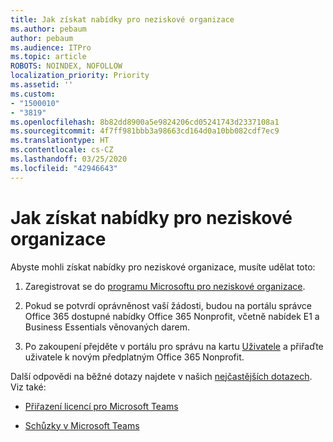 ```yaml
---
title: Jak získat nabídky pro neziskové organizace
ms.author: pebaum
author: pebaum
ms.audience: ITPro
ms.topic: article
ROBOTS: NOINDEX, NOFOLLOW
localization_priority: Priority
ms.assetid: ''
ms.custom:
- "1500010"
- "3819"
ms.openlocfilehash: 8b82dd8900a5e9824206cd05241743d2337108a1
ms.sourcegitcommit: 4f7ff981bbb3a98663cd164d0a10bb082cdf7ec9
ms.translationtype: HT
ms.contentlocale: cs-CZ
ms.lasthandoff: 03/25/2020
ms.locfileid: "42946643"
---
```

# <a name="how-to-get-nonprofit-offers"></a>Jak získat nabídky pro neziskové organizace

Abyste mohli získat nabídky pro neziskové organizace, musíte udělat toto:

1. Zaregistrovat se do [programu Microsoftu pro neziskové organizace](https://go.microsoft.com/fwlink/p/?linkid=2008962).

2. Pokud se potvrdí oprávněnost vaší žádosti, budou na portálu správce Office 365 dostupné nabídky Office 365 Nonprofit, včetně nabídek E1 a Business Essentials věnovaných darem.

3. Po zakoupení přejděte v portálu pro správu na kartu [Uživatele](https://admin.microsoft.com/Adminportal/Home#/users) a přiřaďte uživatele k novým předplatným Office 365 Nonprofit.

Další odpovědi na běžné dotazy najdete v našich [nejčastějších dotazech](https://www.microsoft.com/microsoft-365/nonprofit/office-365-nonprofit#coreui-heading-67lnrlz). Viz také:

- [Přiřazení licencí pro Microsoft Teams](https://docs.microsoft.com/MicrosoftTeams/assign-teams-licenses)

- [Schůzky v Microsoft Teams](https://docs.microsoft.com/MicrosoftTeams/tutorial-meetings-in-teams)